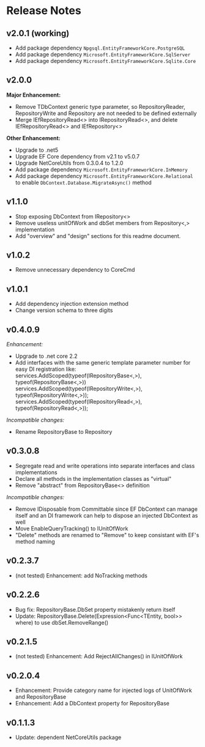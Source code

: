 # Release Notes

## v2.0.1 (working)

- Add package dependency `Npgsql.EntityFrameworkCore.PostgreSQL`
- Add package dependency `Microsoft.EntityFrameworkCore.SqlServer`
- Add package dependency `Microsoft.EntityFrameworkCore.Sqlite.Core`

## v2.0.0

**Major Enhancement:**

- Remove TDbContext generic type parameter, so RepositoryReader<TEntity>,
  RepositoryWrite<TEntity> and Repository<TEntity> are not needed to be defined
  externally
- Merge IEfRepositoryRead<> into IRepositoryRead<>, and delete IEfRepositoryRead<> and IEfRepository<>

**Other Enhancement:**

- Upgrade to .net5
- Upgrade EF Core dependency from v2.1 to v5.0.7
- Upgrade NetCoreUtils from 0.3.0.4 to 1.2.0
- Add package dependency `Microsoft.EntityFrameworkCore.InMemory`
- Add package dependency `Microsoft.EntityFrameworkCore.Relational` to enable
  `DbContext.Database.MigrateAsync()` method

## v1.1.0

- Stop exposing DbContext from IRepository<>
- Remove useless unitOfWork and dbSet members from Repository<,> implementation
- Add "overview" and "design" sections for this readme document.

## v1.0.2

- Remove unnecessary dependency to CoreCmd

## v1.0.1

- Add dependency injection extension method
- Change version schema to three digits

## v0.4.0.9

*Enhancement:*

- Upgrade to .net core 2.2
- Add interfaces with the same generic template parameter number for easy DI registration like:
  services.AddScoped(typeof(IRepositoryBase<,>), typeof(RepositoryBase<,>))
  services.AddScoped(typeof(IRepositoryWrite<,>), typeof(RepositoryWrite<,>));
  services.AddScoped(typeof(IRepositoryRead<,>), typeof(RepositoryRead<,>));

*Incompatible changes:*

- Rename RepositoryBase to Repository

## v0.3.0.8

- Segregate read and write operations into separate interfaces and class implementations
- Declare all methods in the implementation classes as "virtual"
- Remove "abstract" from RepositoryBase<> definition

*Incompatible changes:*

- Remove IDisposable from Committable since EF DbContext can manage itself and an DI framework
  can help to dispose an injected DbContext as well
- Move EnableQueryTracking() to IUnitOfWork
- "Delete" methods are renamed to "Remove" to keep consistant with EF's method naming

## v0.2.3.7

- (not tested) Enhancement: add NoTracking methods

## v0.2.2.6

- Bug fix: RepositoryBase.DbSet property mistakenly return itself
- Update: RepositoryBase.Delete(Expression<Func<TEntity, bool>> where) to use dbSet.RemoveRange()

## v0.2.1.5

- (not tested) Enhancement: Add RejectAllChanges() in IUnitOfWork

## v0.2.0.4

- Enhancement: Provide category name for injected logs of UnitOfWork and RepositoryBase
- Enhancement: Add a DbContext property for RepositoryBase

## v0.1.1.3

- Update: dependent NetCoreUtils package
